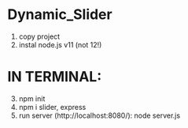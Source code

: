 # Dynamic_Slider
1. copy project
2. instal node.js v11 (not 12!) 
# IN TERMINAL:
3. npm init
4. npm i slider, express
5. run server (http://localhost:8080/): node server.js
